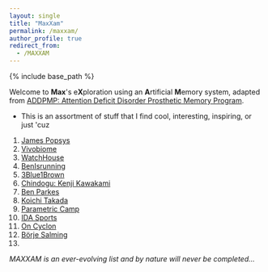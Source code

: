 ```yaml
---
layout: single
title: "MaxXam"
permalink: /maxxam/
author_profile: true
redirect_from:
  - /MAXXAM
---
```


{% include base_path %}

Welcome to **Max**'s e**X**ploration using an **A**rtificial **M**emory system, adapted from [ADDPMP: Attention Deficit Disorder Prosthetic Memory Program](https://addpmp.slamjam.com/).
- This is an assortment of stuff that I find cool, interesting, inspiring, or just 'cuz

1. [James Popsys](https://www.jamespopsys.com/)
2. [Vivobiome](https://vivobiome.vivobarefoot.com/)
3. [WatchHouse](https://watchhouse.com/)
4. [BenIsrunning](https://www.youtube.com/@BenIsRunning)
5. [3Blue1Brown](https://www.youtube.com/@3blue1brown)
6. [Chindogu: Kenji Kawakami](https://chindogu.com/ics/)
7. [Ben Parkes](https://www.youtube.com/@BenParkes)
8. [Koichi Takada](https://koichitakada.com/)
9. [Parametric Camp](https://www.youtube.com/parametriccamp)
10. [IDA Sports](https://www.idasports.com/en-gb/pages/our-story)
11. [On Cyclon](https://www.on-running.com/en-gb/collection/cyclon)
12. [Börje Salming](https://www.youtube.com/watch?v=LdCe5ZbdNgQ&ab_channel=NHL)
13. 

_MAXXAM is an ever-evolving list and by nature will never be completed..._

